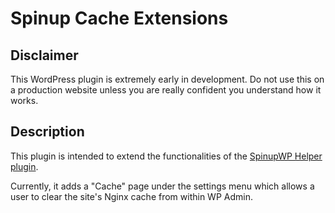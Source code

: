 # Spinup Cache Extensions

## Disclaimer
This WordPress plugin is extremely early in development. Do not use this
on a production website unless you are really confident you understand how
it works.

## Description

This plugin is intended to extend the functionalities of the
[SpinupWP Helper plugin](https://github.com/deliciousbrains/spinupwp-plugin).

Currently, it adds a "Cache" page under the settings menu which allows a user
to clear the site's Nginx cache from within WP Admin.